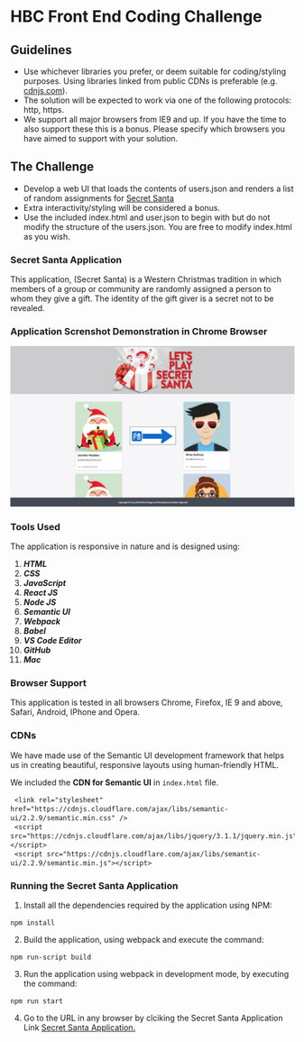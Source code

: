 HBC Front End Coding Challenge
===============================

Guidelines
----------
* Use whichever libraries you prefer, or deem suitable for coding/styling purposes. Using libraries linked from public CDNs is preferable (e.g. [cdnjs.com](https://cdnjs.com/)).
* The solution will be expected to work via one of the following protocols: http, https.
* We support all major browsers from IE9 and up. If you have the time to also support these this is a bonus. Please specify which browsers you have aimed to support with your solution.

The Challenge
-------------
* Develop a web UI that loads the contents of users.json and renders a list of random assignments for [Secret Santa](http://en.wikipedia.org/wiki/Secret_Santa)
* Extra interactivity/styling will be considered a bonus.
* Use the included index.html and user.json to begin with but do not modify the structure of the users.json. You are free to modify index.html as you wish.

### Secret Santa Application

This application, (Secret Santa) is a Western Christmas tradition in which members of a group or community are randomly assigned a person to whom they give a gift. The identity of the gift giver is a secret not to be revealed.

### Application Screnshot Demonstration in Chrome Browser

![Alt text](/Secret%20Santa%20Application.png "Secret Santa Application")

### Tools Used

The application is responsive in nature and is designed using:

1. **_HTML_**
2. **_CSS_** 
3. **_JavaScript_**
4. **_React JS_**
5. **_Node JS_**
6. **_Semantic UI_**
7. **_Webpack_**
8. **_Babel_**
9. **_VS Code Editor_**
10. **_GitHub_** 
11. **_Mac_**

### Browser Support

This application is tested in all browsers Chrome, Firefox, IE 9 and above, Safari, Android, IPhone and Opera.

### CDNs

We have made use of the Semantic UI development framework that helps us in creating beautiful, responsive layouts using human-friendly HTML.

We included the **CDN for Semantic UI** in `index.html` file.


```
 <link rel="stylesheet" href="https://cdnjs.cloudflare.com/ajax/libs/semantic-ui/2.2.9/semantic.min.css" />
 <script src="https://cdnjs.cloudflare.com/ajax/libs/jquery/3.1.1/jquery.min.js"></script>
 <script src="https://cdnjs.cloudflare.com/ajax/libs/semantic-ui/2.2.9/semantic.min.js"></script>
```

### Running the Secret Santa Application

1. Install all the dependencies required by the application using NPM:

```
npm install
```

2. Build the application, using webpack and execute the command:

```
npm run-script build
```

3. Run the application using webpack in development mode, by executing the command:

```
npm run start
```

4. Go to the URL in any browser by clciking the Secret Santa Application Link [Secret Santa Application.](http://localhost:8080)


